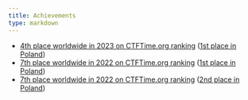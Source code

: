 ```yaml
---
title: Achievements
type: markdown
---
```


* [4th place worldwide in 2023 on CTFTime.org ranking](https://ctftime.org/stats/2023) ([1st place in Poland](https://ctftime.org/stats/2023/PL))
* [7th place worldwide in 2022 on CTFTime.org ranking](https://ctftime.org/stats/2022) ([1st place in Poland](https://ctftime.org/stats/2022/PL))
* [7th place worldwide in 2022 on CTFTime.org ranking](https://ctftime.org/stats/2021) ([2nd place in Poland](https://ctftime.org/stats/2021/PL))

